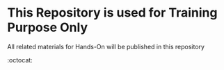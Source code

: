# This Repository is used for Training Purpose Only 

All related materials for Hands-On will be published in this repository

:octocat: